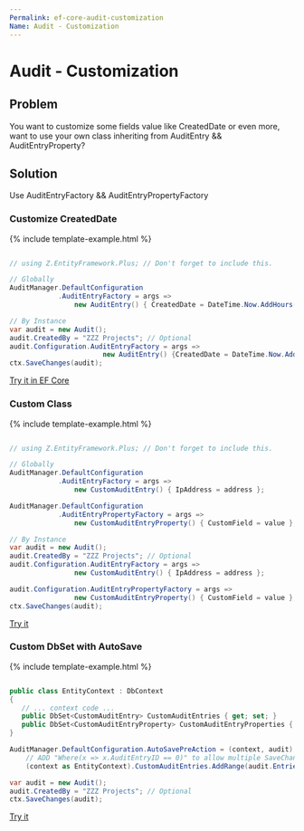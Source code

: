 ```yaml
---
Permalink: ef-core-audit-customization
Name: Audit - Customization
---
```


# Audit - Customization

## Problem

You want to customize some fields value like CreatedDate or even more, want to use your own class inheriting from AuditEntry && AuditEntryProperty?

## Solution

Use AuditEntryFactory && AuditEntryPropertyFactory

### Customize CreatedDate


{% include template-example.html %} 
```csharp

// using Z.EntityFramework.Plus; // Don't forget to include this.

// Globally
AuditManager.DefaultConfiguration
            .AuditEntryFactory = args => 
			    new AuditEntry() { CreatedDate = DateTime.Now.AddHours(-5) };

// By Instance
var audit = new Audit();
audit.CreatedBy = "ZZZ Projects"; // Optional
audit.Configuration.AuditEntryFactory = args => 
                       new AuditEntry() {CreatedDate = DateTime.Now.AddHours(-5)};
ctx.SaveChanges(audit);

```
[Try it in EF Core](https://dotnetfiddle.net/uYAB7B)

### Custom Class

{% include template-example.html %} 
```csharp

// using Z.EntityFramework.Plus; // Don't forget to include this.

// Globally
AuditManager.DefaultConfiguration
            .AuditEntryFactory = args => 
			    new CustomAuditEntry() { IpAddress = address };

AuditManager.DefaultConfiguration
            .AuditEntryPropertyFactory = args => 
			    new CustomAuditEntryProperty() { CustomField = value };

// By Instance
var audit = new Audit();
audit.CreatedBy = "ZZZ Projects"; // Optional
audit.Configuration.AuditEntryFactory = args => 
			    new CustomAuditEntry() { IpAddress = address };

audit.Configuration.AuditEntryPropertyFactory = args => 
			    new CustomAuditEntryProperty() { CustomField = value };
ctx.SaveChanges(audit);

```
[Try it](https://dotnetfiddle.net/ZV3lxd)

### Custom DbSet with AutoSave

{% include template-example.html %} 
```csharp

public class EntityContext : DbContext
{
   // ... context code ...
   public DbSet<CustomAuditEntry> CustomAuditEntries { get; set; }
   public DbSet<CustomAuditEntryProperty> CustomAuditEntryProperties { get; set; }
}

AuditManager.DefaultConfiguration.AutoSavePreAction = (context, audit) =>
    // ADD "Where(x => x.AuditEntryID == 0)" to allow multiple SaveChanges with same Audit
    (context as EntityContext).CustomAuditEntries.AddRange(audit.Entries.Cast<CustomAuditEntry>());

var audit = new Audit();
audit.CreatedBy = "ZZZ Projects"; // Optional
ctx.SaveChanges(audit);

```
[Try it](https://dotnetfiddle.net/k1A2OD)
